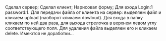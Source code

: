 Сделал сервер;
Сделал клиент;
Нарисовал форму;
Для входа Login:1 password:1.
Для передачи файла от клиента на сервер: выделяем файл и кликаем upload (наоборот кликаем dowloud).
Для входа в папку кликаем по ней два раза, для выхода стрелочка в верхнем левом углу соответствующего поля.
Для удаления файла выделяем его и кликаем delete.
Имеются не доработки...

